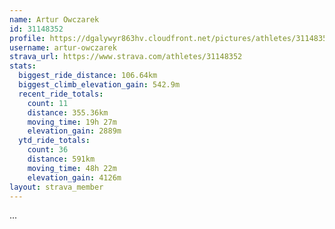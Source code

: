 ```yaml
---
name: Artur Owczarek
id: 31148352
profile: https://dgalywyr863hv.cloudfront.net/pictures/athletes/31148352/15906846/1/large.jpg
username: artur-owczarek
strava_url: https://www.strava.com/athletes/31148352
stats:
  biggest_ride_distance: 106.64km
  biggest_climb_elevation_gain: 542.9m
  recent_ride_totals:
    count: 11
    distance: 355.36km
    moving_time: 19h 27m
    elevation_gain: 2889m
  ytd_ride_totals:
    count: 36
    distance: 591km
    moving_time: 48h 22m
    elevation_gain: 4126m
layout: strava_member
--- 
```

...
